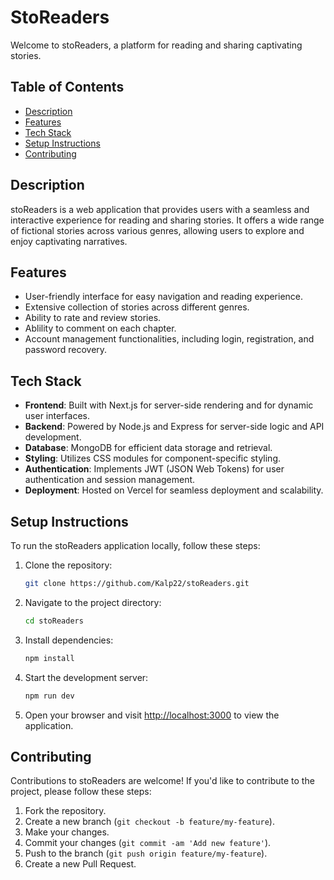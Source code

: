 # StoReaders

Welcome to stoReaders, a platform for reading and sharing captivating stories.

## Table of Contents

- [Description](#description)
- [Features](#features)
- [Tech Stack](#tech-stack)
- [Setup Instructions](#setup-instructions)
- [Contributing](#contributing)

## Description

stoReaders is a web application that provides users with a seamless and interactive experience for reading and sharing stories. It offers a wide range of fictional stories across various genres, allowing users to explore and enjoy captivating narratives.

## Features

- User-friendly interface for easy navigation and reading experience.
- Extensive collection of stories across different genres.
- Ability to rate and review stories.
- Ablility to comment on each chapter.
- Account management functionalities, including login, registration, and password recovery.

## Tech Stack

- **Frontend**: Built with Next.js for server-side rendering and for dynamic user interfaces.
- **Backend**: Powered by Node.js and Express for server-side logic and API development.
- **Database**: MongoDB for efficient data storage and retrieval.
- **Styling**: Utilizes CSS modules for component-specific styling.
- **Authentication**: Implements JWT (JSON Web Tokens) for user authentication and session management.
- **Deployment**: Hosted on Vercel for seamless deployment and scalability.

## Setup Instructions

To run the stoReaders application locally, follow these steps:

1. Clone the repository:

   ```bash
   git clone https://github.com/Kalp22/stoReaders.git
   ```

2. Navigate to the project directory:

   ```bash
   cd stoReaders
   ```

3. Install dependencies:

   ```bash
   npm install
   ```

4. Start the development server:

   ```bash
   npm run dev
   ```

5. Open your browser and visit [http://localhost:3000](http://localhost:3000) to view the application.

## Contributing

Contributions to stoReaders are welcome! If you'd like to contribute to the project, please follow these steps:

1. Fork the repository.
2. Create a new branch (`git checkout -b feature/my-feature`).
3. Make your changes.
4. Commit your changes (`git commit -am 'Add new feature'`).
5. Push to the branch (`git push origin feature/my-feature`).
6. Create a new Pull Request.

